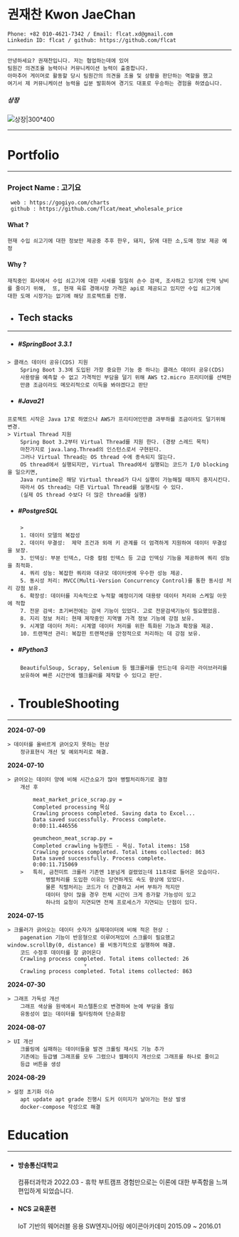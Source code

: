 # **권재찬**            **Kwon** **JaeChan**

	Phone: +82 010-4621-7342 / Email: flcat.xd@gmail.com 
	Linkedin ID: flcat / github: https://github.com/flcat
---
```
안녕하세요? 권재찬입니다. 저는 협업하는데에 있어 
팀원간 의견조율 능력이나 커뮤니케이션 능력이 출중합니다. 
아마추어 게이머로 활동할 당시 팀원간의 의견을 조율 및 상황을 판단하는 역할을 했고
여기서 제 커뮤니케이션 능력을 십분 발휘하여 경기도 대표로 우승하는 경험을 하였습니다. 
```
##### 상장 
![상장|300\*400](https://github.com/user-attachments/assets/1349d58f-7e89-46d9-8cae-bf4066d2abe4)

---



# **Portfolio** 
---
### Project Name : **고기요**
	 web : https://gogiyo.com/charts
	 github : https://github.com/flcat/meat_wholesale_price
#### **What ?**
```
현재 수입 쇠고기에 대한 정보만 제공중 추후 한우, 돼지, 닭에 대한 소,도매 정보 제공 예정
```
#### **Why ?**
```
재직중인 회사에서 수입 쇠고기에 대한 시세를 일일히 손수 검색, 조사하고 있기에 인력 낭비
를 줄이기 위해,  또, 현재 육류 경매시장 가격은 api로 제공되고 있지만 수입 쇠고기에 
대한 도매 시장가는 없기에 해당 프로젝트를 진행.
```

- ## **Tech stacks**
---
- ##### #SpringBoot 3.3.1 
```
> 클래스 데이터 공유(CDS) 지원
	Spring Boot 3.3에 도입된 가장 중요한 기능 중 하나는 클래스 데이터 공유(CDS)
	사용량을 예측할 수 없고 가격적인 부담을 덜기 위해 AWS t2.micro 프리티어를 선택한
	만큼 조금이라도 메모리적으로 이득을 봐야겠다고 판단
```
- ##### #Java21 
```
프로젝트 시작은 Java 17로 하였으나 AWS가 프리티어인만큼 과부하를 조금이라도 덜기위해 변경.
> Virtual Thread 지원
	Spring Boot 3.2부터 Virtual Thread를 지원 한다. (경량 스레드 목적)
	마찬가지로 java.lang.Thread의 인스턴스로서 구현된다.
	그러나 Virtual Thread는 OS thread 수에 종속되지 않는다.
	OS thread에서 실행되지만, Virtual Thread에서 실행되는 코드가 I/O blocking을 일으키면, 
	Java runtime은 해당 Virtual thread가 다시 실행이 가능해질 때까지 중지시킨다.
	따라서 OS thread는 다른 Virtual Thread를 실행시킬 수 있다.
	(실제 OS thread 수보다 더 많은 thread를 실행)
```
- ##### #PostgreSQL
```
	> 
	1. 데이터 모델의 복잡성
	2. 데이터 무결성:  제약 조건과 외래 키 관계를 더 엄격하게 지원하여 데이터 무결성을 보장.
	3. 인덱싱: 부분 인덱스, 다중 컬럼 인덱스 등 고급 인덱싱 기능을 제공하여 쿼리 성능을 최적화.
	4. 쿼리 성능: 복잡한 쿼리와 대규모 데이터셋에 우수한 성능 제공.
	5. 동시성 처리: MVCC(Multi-Version Concurrency Control)를 통한 동시성 처리 강점 보유.
	6. 확장성: 데이터를 지속적으로 누적할 예정이기에 대용량 데이터 처리와 스케일 아웃에 적합
	7. 전문 검색: 초기버전에는 검색 기능이 있었다. 고로 전문검색기능이 필요했었음.
	8. 지리 정보 처리: 현재 제작중인 지역별 가격 정보 기능에 강점 보유.
	9. 시계열 데이터 처리: 시계열 데이터 처리를 위한 특화된 기능과 확장을 제공.
	10. 트랜잭션 관리: 복잡한 트랜잭션을 안정적으로 처리하는 데 강점 보유.
```
- ##### #Python3
```
	BeautifulSoup, Scrapy, Selenium 등 웹크롤러를 만드는데 유리한 라이브러리를
	보유하여 빠른 시간안에 웹크롤러를 제작할 수 있다고 판단.
```

- # **TroubleShooting**

---
**2024-07-09**
```
> 데이터를 올바르게 긁어오지 못하는 현상
	정규표현식 개선 및 예외처리로 해결.
```

**2024-07-10**
```
> 긁어오는 데이터 양에 비해 시간소요가 많아 병렬처리하기로 결정
	개선 후
	
		meat_market_price_scrap.py =
		Completed processing 목심
		Crawling process completed. Saving data to Excel...
		Data saved successfully. Process complete.
		0:00:11.446556
		
		geumcheon_meat_scrap.py =
		Completed crawling 뉴질랜드 - 목심. Total items: 158
		Crawling process completed. Total items collected: 863
		Data saved successfully. Process complete.
		0:00:11.715069
	> 	특히, 금천미트 크롤러 기존엔 1분넘게 걸렸었는데 11초대로 들어온 모습이다.
			병렬처리를 도입한 이유는 당연하게도 속도 향상에 있었다.
			물론 직렬처리는 코드가 더 간결하고 서버 부하가 적지만
			데이터 양이 많을 경우 전체 시간이 크게 증가할 가능성이 있고
			하나의 요청이 지연되면 전체 프로세스가 지연되는 단점이 있다. 
```

**2024-07-15**
```
> 크롤러가 긁어오는 데이터 숫자가 실제데이터에 비해 적은 현상 :
	pagenation 기능이 반응형으로 이루어져있어 스크롤이 필요했고 window.scrollBy(0, distance) 를 비동기적으로 실행하여 해결.
	코드 수정후 데이터를 잘 긁어온다
	Crawling process completed. Total items collected: 26	
						▿
	Crawling process completed. Total items collected: 863
```

**2024-07-30**
```
> 그래프 가독성 개선
	그래프 색상을 원색에서 파스텔톤으로 변경하여 눈에 부담을 줄임
	유동성이 없는 데이터를 필터링하여 단순화함
```

**2024-08-07**
```
> UI 개선
	크롤링에 실패하는 데이터들을 발견 크롤링 재시도 기능 추가
	기존에는 등급별 그래프를 모두 그렸으나 웹페이지 개선으로 그래프를 하나로 줄이고
	등급 버튼을 생성
```

**2024-08-29**
```
> 설정 초기화 이슈
	apt update apt grade 진행시 도커 이미지가 날아가는 현상 발생
	docker-compose 작성으로 해결
```

# Education
---
- #### **방송통신대학교**
	 컴퓨터과학과 2022.03 - 휴학
		부트캠프 경험만으로는 이론에 대한 부족함을 느껴 편입하게 되었습니다.

- #### **NCS 교육훈련** 
	IoT 기반의 웨어러블 응용 SW엔지니어링 에이콘아카데미 2015.09 ~ 2016.01 